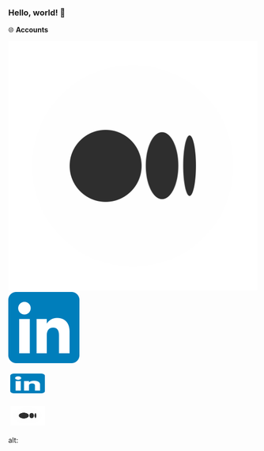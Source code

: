 ### Hello, world! 👋

🌐 **Accounts**
<p align="left">
  
[![Medium Badge](./img/mediumReverse.svg)](https://medium.com/@bugrasimsek) 
[![Linkedin Badge](./img/linkedin.svg)](https://www.linkedin.com/in/bugra-simsek/) 

[<img title="Linkedin" alt="Linkedin" src="https://raw.githubusercontent.com/bugrasimsek/bugrasimsek/420f91f15f83b3869d4cb6d45c5fd3f5b77511cb/img/linkedin.svg" width="70" height="40" style="vertical-align:down; margin:4px"/>][linkedin]
	
[<img title="Medium" alt="Medium" src="https://raw.githubusercontent.com/bugrasimsek/bugrasimsek/ab6c203ea3286c0f18bda85eb47e9de091645609/img/medium.svg" width="70" height="40" style="vertical-align:down; margin:4px"/>][medium]	

alt: 

[medium]: https://medium.com/@bugrasimsek
[linkedin]:https://www.linkedin.com/in/bugra-simsek/
